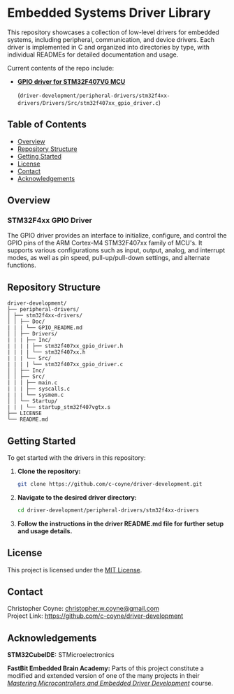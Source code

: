# Embedded Systems Driver Library

This repository showcases a collection of low-level drivers for embedded systems, including peripheral, communication, and device drivers. Each driver is implemented in C and organized into directories by type, with individual READMEs for detailed documentation and usage.

Current contents of the repo include:
- [**GPIO driver for STM32F407VG MCU**](peripheral-drivers/stm32f4xx-drivers/Doc/GPIO_README.md) 

    (`driver-development/peripheral-drivers/stm32f4xx-drivers/Drivers/Src/stm32f407xx_gpio_driver.c`)

## Table of Contents

- [Overview](#overview)
- [Repository Structure](#repository-structure)
- [Getting Started](#getting-started)
- [License](#license)
- [Contact](#contact)
- [Acknowledgements](#acknowledgements)

## Overview

### STM32F4xx GPIO Driver
The GPIO driver provides an interface to initialize, configure, and control the GPIO pins of the ARM Cortex-M4 STM32F407xx family of MCU's. It supports various configurations such as input, output, analog, and interrupt modes, as well as pin speed, pull-up/pull-down settings, and alternate functions.

## Repository Structure

```
driver-development/
├── peripheral-drivers/
│ ├── stm32f4xx-drivers/
│ │ ├── Doc/
| | | └── GPIO_README.md
│ │ ├── Drivers/
| | | ├── Inc/
| | | | ├── stm32f407xx_gpio_driver.h
| | | | └── stm32f407xx.h
| | | └── Src/
| | | | └── stm32f407xx_gpio_driver.c
│ │ ├── Inc/
│ │ ├── Src/
| | | ├── main.c
| | | ├── syscalls.c
| | | └── sysmem.c
│ │ └── Startup/
| | | └── startup_stm32f407vgtx.s
├── LICENSE
└── README.md

```

## Getting Started

To get started with the drivers in this repository:

1. **Clone the repository:**
    ```bash
    git clone https://github.com/c-coyne/driver-development.git
    ```

2.  **Navigate to the desired driver directory:**
    ```bash
    cd driver-development/peripheral-drivers/stm32f4xx-drivers
    ```

3. **Follow the instructions in the driver README.md file for further setup and usage details.**

## License

This project is licensed under the [MIT License](https://opensource.org/license/MIT).

## Contact

Christopher Coyne: christopher.w.coyne@gmail.com  
Project Link: https://github.com/c-coyne/driver-development

## Acknowledgements

**STM32CubeIDE:** STMicroelectronics

**FastBit Embedded Brain Academy:** Parts of this project constitute a modified and extended version of one of the many projects in their [_Mastering Microcontrollers and Embedded Driver Development_](https://www.udemy.com/course/mastering-microcontroller-with-peripheral-driver-development/) course.
